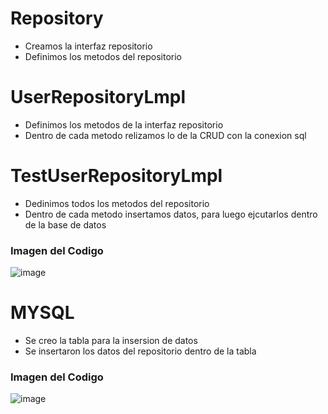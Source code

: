 # Repository
* Creamos la interfaz repositorio
* Definimos los metodos del repositorio
# UserRepositoryLmpl
* Definimos los metodos de la interfaz repositorio
* Dentro de cada metodo relizamos lo de la CRUD con la conexion sql
# TestUserRepositoryLmpl
* Dedinimos todos los metodos del repositorio
* Dentro de cada metodo insertamos datos, para luego ejcutarlos dentro de la base de datos
### Imagen del Codigo ###
![image](https://github.com/CoolingBasket64/Taller_6/assets/124946450/e0fd18f5-aeda-4b47-9b05-997fec411d80)

# MYSQL
* Se creo la tabla para la insersion de datos
* Se insertaron los datos del repositorio dentro de la tabla
### Imagen del Codigo ###
![image](https://github.com/CoolingBasket64/Taller_6/assets/124946450/1d45fbe5-a047-4f00-8282-350b009a1fa8)

